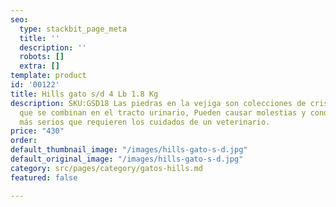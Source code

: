 ```yaml
---
seo:
  type: stackbit_page_meta
  title: ''
  description: ''
  robots: []
  extra: []
template: product
id: '00122'
title: Hills gato s/d 4 Lb 1.8 Kg
description: SKU:GSD18 Las piedras en la vejiga son colecciones de cristales minerales
  que se combinan en el tracto urinario, Pueden causar molestias y conducir a problemas
  más serios que requieren los cuidados de un veterinario.
price: "430"
order: 
default_thumbnail_image: "/images/hills-gato-s-d.jpg"
default_original_image: "/images/hills-gato-s-d.jpg"
category: src/pages/category/gatos-hills.md
featured: false

---
```

